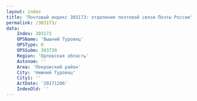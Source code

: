 ```yaml
---
layout: index
title: 'Почтовый индекс 303173: отделение почтовой связи Почты России'
permalink: /303173/
data:
    Index: 303173
    OPSName: 'Вышний Туровец'
    OPSType: О
    OPSSubm: 303739
    Region: 'Орловская область'
    Autonom: ''
    Area: 'Покровский район'
    City: 'Нижний Туровец'
    City1: ''
    ActDate: '20171206'
    IndexOld: ''
---
```

